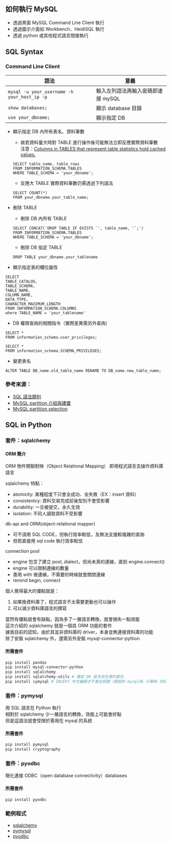 ## 如何執行 MySQL
* 透過黑窗 MySQL Command Line Client 執行
* 透過圖示介面如 Workbench、HeidiSQL 執行
* 透過 python 或其他程式語言間接執行

## SQL Syntax
### Command Line Client
語法|意義
----|----
`mysql -u your_username -h your_host_ip -p`|輸入左列語法再輸入密碼即連接 mySQL
`show databases;`|顯示 database 目錄
`use your_dbname;`|顯示指定 DB

* 顯示指定 DB 內所有表名、資料筆數  

  * 故若資料量大時對 TABLE 進行操作後可能無法立即反應實際資料筆數  
  注意：[Columns in TABLES that represent table statistics hold cached values.](https://dev.mysql.com/doc/refman/8.0/en/information-schema-tables-table.html)  
  ```mysql
  SELECT table_name, table_rows
  FROM INFORMATION_SCHEMA.TABLES
  WHERE TABLE_SCHEMA = 'your_dbname';
  ```
  * 反應大 TABLE 實際資料筆數仍需透過下列語法  
  ```mysql
  SELECT COUNT(*) 
  FROM your_dbname.your_table_name;
  ```

* 刪除 TABLE  
  * 刪除 DB 內所有 TABLE
  ```mysql
  SELECT CONCAT('DROP TABLE IF EXISTS `', table_name, '`;')
  FROM INFORMATION_SCHEMA.TABLES
  WHERE TABLE_SCHEMA = 'your_dbname';
  ```
  * 刪除 DB 指定 TABLE
  ```mysql
  DROP TABLE your_dbname.your_tablename
  ```


* 顯示指定表的欄位屬性
```mysql
SELECT 
TABLE_CATALOG,
TABLE_SCHEMA,
TABLE_NAME, 
COLUMN_NAME, 
DATA_TYPE,
CHARACTER_MAXIMUM_LENGTH
FROM INFORMATION_SCHEMA.COLUMNS
where TABLE_NAME = 'your_tablename'
```

* DB 權限查詢的相關指令（實際差異需另外查詢）
```mysql
SELECT * 
FROM information_schema.user_privileges;
```
```mysql
SELECT * 
FROM information_schema.SCHEMA_PRIVILEGES;
```

* 變更表名
```mysql
ALTER TABLE DB_name.old_table_name RENAME TO DB_name.new_table_name;
```

### 參考來源：
* [SQL 語法類別](https://irw.ncut.edu.tw/peterju/sql.html)
* [MySQL partition 介紹與建置](https://www.vertabelo.com/blog/everything-you-need-to-know-about-mysql-partitions/)
* [MySQL partition selection](https://docs.oracle.com/cd/E17952_01/mysql-5.6-en/partitioning-selection.html)

## SQL in Python
### 套件：sqlalchemy
#### ORM 簡介
ORM 物件關聯對映（Object Relational Mapping） 
即用程式語言去操作資料庫語言  

sqlalchemy 特點：
* atomicity: 某種程度下只會全成功、全失敗（EX：insert 資料）
* consistentcy: 資料交易完成前後型別不會受影響
* durability: 一旦被提交，永久生效
* isolation: 不同人讀取資料不受影響

db-api and ORM(object-relational mapper)  
* 可不須用 SQL CODE，但執行效率較低，及無法支援較複雜的查詢
* 但若直接用 sql code 執行效率較佳

connection pool  
* engine 包含了建立 pool, dialect，但尚未真的連線，直到 engine.connect()
* engine 可以限制連線的數量
* 善用 with 做連線，不需要的時候就會關閉連線
* remind begin, connect

個人覺得最大的優點就是：  
1. 如果換資料庫了，程式語言不太需要更動也可以操作
2. 可以減少資料庫語言的撰寫

當然有優點就會有缺點，因為多了一層語言轉換，就會損失一點效能  
這次介紹的 sqlalchemy 就是一個具 ORM 功能的套件  
據我目前的認知，由於其並非資料庫的 driver，本身並無連接資料庫的功能  
除了安裝 sqlalchemy 外，還需另外安裝 mysql-connector-python  

#### 所需套件
```bash
pip install pandas
pip install mysql-connector-python
pip install sqlalchemy
pip install sqlalchemy-utils # 確認 DB 是否存在等的套包
pip install cymysql # INSERT 中文編碼才不會出問題（預設的 mysqldb 只單純 INSERT 英文資料沒問題）
```

### 套件：pymysql
用 SQL 語言在 Python 執行  
相對於 sqlalchemy 少一層語言的轉換，效能上可能會好點  
但是這語法就會受限於需用在 mysql 的系統  
#### 所需套件
```bash
pip install pymysql
pip install cryptography
```

### 套件：pyodbc
簡化連接 ODBC（open database connectivity）databases 
#### 所需套件
```bash
pip install pyodbc
```

### 範例程式
* [sqlalchemy](https://github.com/yuning-lin/EnvironmentSetup/blob/main/MySQL/MySQL_sqlalchemy.ipynb)
* [pymysql](https://github.com/yuning-lin/EnvironmentSetup/blob/main/MySQL/MySQL_pymysql.ipynb)
* [pyodbc](https://github.com/yuning-lin/EnvironmentSetup/blob/main/MySQL/MySQL_pyodbc.ipynb)
